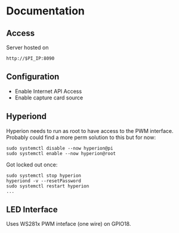 # Documentation

## Access
Server hosted on
```
http://$PI_IP:8090
```

## Configuration
 - Enable Internet API Access
 - Enable capture card source


## Hyperiond
Hyperion needs to run as root to have access to the PWM interface. Probably could find a more perm solution to this but for now:
```
sudo systemctl disable --now hyperion@pi
sudo systemctl enable --now hyperion@root
```

Got locked out once:
```
sudo systemctl stop hyperion
hyperiond -v --resetPassword
sudo systemctl restart hyperion
...
```
## LED Interface
Uses WS281x PWM inteface (one wire) on GPIO18.
